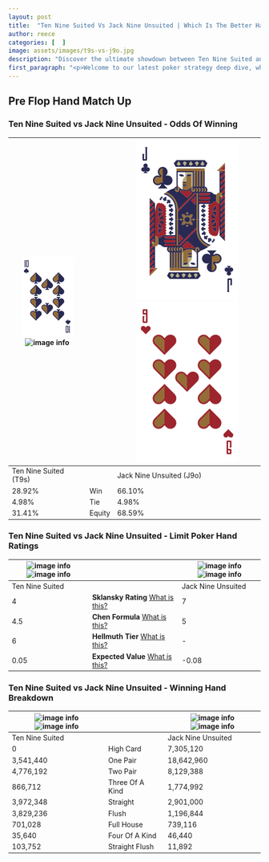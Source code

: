 ```yaml
---
layout: post
title:  "Ten Nine Suited Vs Jack Nine Unsuited | Which Is The Better Hand In Poker? A Complete Guide"
author: reece
categories: [  ]
image: assets/images/t9s-vs-j9o.jpg
description: "Discover the ultimate showdown between Ten Nine Suited and Jack Nine Unsuited in poker! Uncover the odds, strategies, and scenarios where one hand triumphs over the other. Get ready to up your poker game with this thrilling analysis."
first_paragraph: "<p>Welcome to our latest poker strategy deep dive, where we're pitting two distinct hands against each other in a high-stakes showdown: Ten Nine Suited vs Jack Nine Unsuited.</p><p>In the dynamic world of poker, every decision counts, and knowing which hand holds the upper hand is key to your success at the table.</p><p>In this article, we'll dissect these two hands, explore the scenarios where one dominates the other, and equip you with the knowledge to make strategic choices that can tip the odds in your favor.</p><p>Get ready to unravel the intriguing dynamics of these poker hands and elevate your game to new heights.</p>"
---
```




[comment]: # (sp0)

## Pre Flop Hand Match Up

<div class="table hand-ratings" markdown="1"> 



### Ten Nine Suited vs Jack Nine Unsuited - Odds Of Winning


    
| ![image info](assets/images/hand1/t.png) ![image info](assets/images/hand1/9s.png) |  | ![image info](assets/images/hand2/j.png) ![image info](assets/images/hand2/9o.png) |
| -------- | -------- | -------- |
| Ten Nine Suited (T9s) |  | Jack Nine Unsuited (J9o) |
| 28.92% | Win | 66.10% |
| 4.98% | Tie | 4.98% |
| 31.41% | Equity | 68.59% |




[comment]: # (sp1)



### Ten Nine Suited vs Jack Nine Unsuited - Limit Poker Hand Ratings


    
| ![image info](https://www.riverpairs.com/assets/images/hand1/t.png) ![image info](https://www.riverpairs.com/assets/images/hand1/9s.png) |  | ![image info](https://www.riverpairs.com/assets/images/hand2/j.png) ![image info](https://www.riverpairs.com/assets/images/hand2/9o.png) |
| -------- | -------- | -------- |
| Ten Nine Suited |  | Jack Nine Unsuited |
| 4 | **Sklansky Rating** [What is this?](/sklansky-rating-explained) | 7 |
| 4.5 | **Chen Formula** [What is this?](/chen-formula-explained) | 5 |
| 6 | **Hellmuth Tier** [What is this?](/Hellmuth-tier-explained) | - |
| 0.05 | **Expected Value** [What is this?](/expected-value-explained) | -0.08 |




[comment]: # (sp2)



### Ten Nine Suited vs Jack Nine Unsuited - Winning Hand Breakdown


    
| ![image info](https://www.riverpairs.com/assets/images/hand1/t.png) ![image info](https://www.riverpairs.com/assets/images/hand1/9s.png) |  | ![image info](https://www.riverpairs.com/assets/images/hand2/j.png) ![image info](https://www.riverpairs.com/assets/images/hand2/9o.png) |
| -------- | -------- | -------- |
| Ten Nine Suited |  | Jack Nine Unsuited |
| 0 | High Card | 7,305,120 |
| 3,541,440 | One Pair | 18,642,960 |
| 4,776,192 | Two Pair | 8,129,388 |
| 866,712 | Three Of A Kind | 1,774,992 |
| 3,972,348 | Straight | 2,901,000 |
| 3,829,236 | Flush | 1,196,844 |
| 701,028 | Full House | 739,116 |
| 35,640 | Four Of A Kind | 46,440 |
| 103,752 | Straight Flush | 11,892 |




[comment]: # (sp3)



</div>

[comment]: # (sp4)



[comment]: # (sp5)

